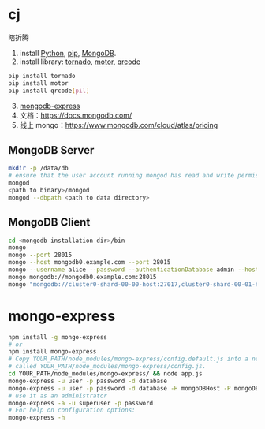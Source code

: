 # cj
瞎折腾

1. install [Python](https://www.python.org/downloads/), [pip](https://pip.pypa.io/en/stable/installing/), [MongoDB](https://www.mongodb.com/download-center/community).
2. install library: [tornado](http://www.tornadoweb.org/en/stable/index.html), [motor](https://motor.readthedocs.io/en/stable/index.html), [qrcode](https://pypi.org/project/qrcode/)

```sh
pip install tornado
pip install motor
pip install qrcode[pil]
```

3. [mongodb-express](https://www.npmjs.com/package/mongo-express)
4. 文档：https://docs.mongodb.com/
5. 线上 mongo：https://www.mongodb.com/cloud/atlas/pricing

## MongoDB Server
```sh
mkdir -p /data/db
# ensure that the user account running mongod has read and write permissions for the directory
mongod
<path to binary>/mongod
mongod --dbpath <path to data directory>
```

## MongoDB Client
```sh
cd <mongodb installation dir>/bin
mongo
mongo --port 28015
mongo --host mongodb0.example.com --port 28015
mongo --username alice --password --authenticationDatabase admin --host mongodb0.examples.com --port 28015
mongo mongodb://mongodb0.example.com:28015
mongo "mongodb://cluster0-shard-00-00-host:27017,cluster0-shard-00-01-host:27017,cluster0-shard-00-02-host:27017/test?replicaSet=Cluster0-shard-0" --ssl --authenticationDatabase admin --username name --password <PASSWORD>
```

# mongo-express
```sh
npm install -g mongo-express
# or
npm install mongo-express
# Copy YOUR_PATH/node_modules/mongo-express/config.default.js into a new file 
# called YOUR_PATH/node_modules/mongo-express/config.js.
cd YOUR_PATH/node_modules/mongo-express/ && node app.js
mongo-express -u user -p password -d database
mongo-express -u user -p password -d database -H mongoDBHost -P mongoDBPort
# use it as an administrator
mongo-express -a -u superuser -p password
# For help on configuration options:
mongo-express -h
```
